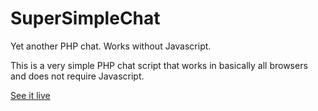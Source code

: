# SuperSimpleChat
Yet another PHP chat. Works without Javascript.

This is a very simple PHP chat script that works in basically all browsers and does not require Javascript.


[See it live](https://chaoswebs.net/chat/)
